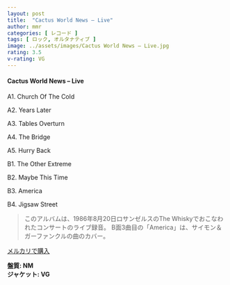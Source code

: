 ```yaml
---
layout: post
title:  "Cactus World News – Live"
author: mmr
categories: [ レコード ]
tags: [ ロック, オルタナティブ ]
image: ../assets/images/Cactus World News – Live.jpg
rating: 3.5
v-rating: VG
---
```


#### Cactus World News – Live

A1. Church Of The Cold

A2. Years Later

A3. Tables Overturn

A4. The Bridge

A5. Hurry Back

B1. The Other Extreme

B2. Maybe This Time

B3. America

B4. Jigsaw Street

> このアルバムは、1986年8月20日ロサンゼルスのThe Whiskyでおこなわれたコンサートのライブ録音。 
B面3曲目の「America」は、サイモン＆ガーファンクルの曲のカバー。

[メルカリで購入](https://jp.mercari.com/item/m64383057975)

<div class="mt-4 mb-4 d-flex align-items-center">
<strong class="mr-1">盤質: NM</strong>
</div>
<div class="mt-4 mb-4 d-flex align-items-center">
<strong class="mr-1">ジャケット: VG</strong>
</div>
